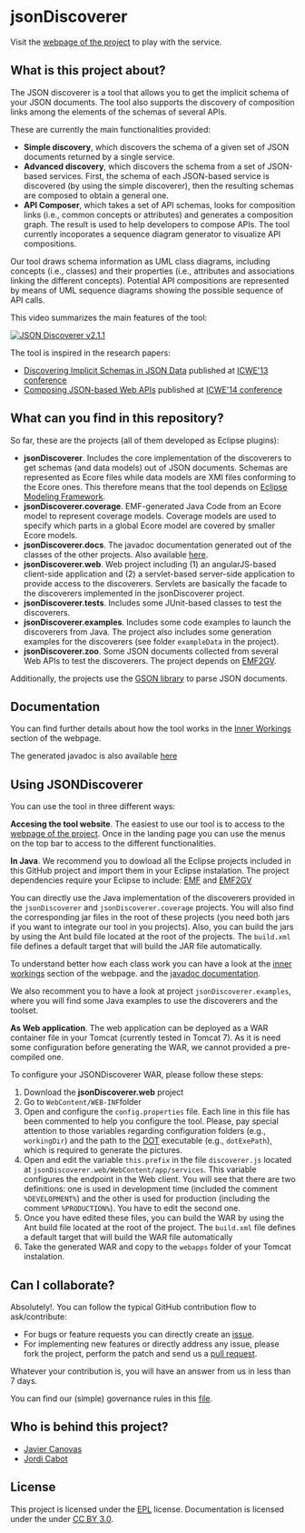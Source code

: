 jsonDiscoverer
===============

Visit the [webpage of the project](http://som-research.uoc.edu/tools/jsonDiscoverer) to play with the service.

What is this project about?
---------------------------

The JSON discoverer is a tool that allows you to get the implicit schema of your JSON documents. The tool also supports the discovery of composition links among the elements of the schemas of several APIs.

These are currently the main functionalities provided:

* **Simple discovery**, which discovers the schema of a given set of JSON documents returned by a single service.
* **Advanced discovery**, which discovers the schema from a set of JSON-based services. First, the schema of each JSON-based service is discovered (by using the simple discoverer), then the resulting schemas are composed to obtain a general one.
* **API Composer**, which takes a set of API schemas, looks for composition links (i.e., common concepts or attributes) and generates a composition graph. The result is used to help developers to compose APIs. The tool currently incoporates a sequence diagram generator to visualize API compositions.

Our tool draws schema information as UML class diagrams, including concepts (i.e., classes) and their properties (i.e., attributes and associations linking the different concepts). Potential API compositions are represented by means of UML sequence diagrams showing the possible sequence of API calls.

This video summarizes the main features of the tool:

[![JSON Discoverer v2.1.1](http://img.youtube.com/vi/0705qZ-GD40/0.jpg)](http://www.youtube.com/watch?v=0705qZ-GD40)

The tool is inspired in the research papers:

 - [Discovering Implicit Schemas in JSON Data](https://www.researchgate.net/publication/262317804_Discovering_implicit_schemas_in_JSON_data?ev=prf_pub) published at [ICWE'13 conference](http://icwe2013.webengineering.org/)
 - [Composing JSON-based Web APIs](https://www.researchgate.net/publication/272824956_Composing_JSON-based_Web_APIs?ev=prf_pub)  published at [ICWE'14 conference](http://icwe2014.webengineering.org/)

What can you find in this repository?
-------------------------------------

So far, these are the projects (all of them developed as Eclipse plugins):

* **jsonDiscoverer**. Includes the core implementation of the discoverers to get schemas (and data models) out of JSON documents. Schemas are represented as Ecore files while data models are XMI files conforming to the Ecore ones. This therefore means that the tool depends on [Eclipse Modeling Framework](https://eclipse.org/modeling/emf/).
* **jsonDiscoverer.coverage**. EMF-generated Java Code from an Ecore model to represent coverage models. Coverage models are used to specify which parts in a global Ecore model are covered by smaller Ecore models.
* **jsonDiscoverer.docs**. The javadoc documentation generated out of the classes of the other projects. Also available [here](http://som-research.uoc.edu/tools/jsonDiscoverer/#/javadoc).
* **jsonDiscoverer.web**. Web project including (1) an angularJS-based client-side application and (2) a servlet-based server-side application to provide access to the discoverers. Servlets are basically the facade to the discoverers implemented in the jsonDiscoverer project.
* **jsonDiscoverer.tests**. Includes some JUnit-based classes to test the discoverers. 
* **jsonDiscoverer.examples**. Includes some code examples to launch the discoverers from Java. The project also includes some generation examples for the discoverers (see folder `exampleData` in the project). 
* **jsonDiscoverer.zoo**. Some JSON documents collected from several Web APIs to test the discoverers. The project depends on [EMF2GV](https://marketplace.eclipse.org/content/emf-graphviz-emf2gv).

Additionally, the projects use the [GSON library](https://github.com/google/gson) to parse JSON documents.

Documentation
---
You can find further details about how the tool works in the [Inner Workings](http://som-research.uoc.edu/tools/jsonDiscoverer/#/doc) section of the webpage.

The generated javadoc is also available [here](http://som-research.uoc.edu/tools/jsonDiscoverer/javadoc/)

Using JSONDiscoverer 
---
You can use the tool in three different ways:

**Accesing the tool website**. The easiest to use our tool is to access to the [webpage of the project](http://som-research.uoc.edu/tools/jsonDiscoverer). Once in the landing page you can use the menus on the top bar to access to the different functionalities.

**In Java**. We recommend you to dowload all the Eclipse projects included in this GitHub project and import them in your Eclipse instalation. The project dependencies require your Eclipse to include: [EMF](https://eclipse.org/modeling/emf/) and [EMF2GV](https://marketplace.eclipse.org/content/emf-graphviz-emf2gv)

You can directly use the Java implementation of the discoverers provided in the `jsonDiscoverer` and `jsonDiscoverer.coverage` projects. You will also find the corresponding jar files in the root of these projects (you need both jars if you want to integrate our tool in you projects). Also, you can build the jars by using the Ant build file located at the root of the projects. The `build.xml` file defines a default target that will build the JAR file automatically.

To understand better how each class work you can have a look at the [inner workings](http://som-research.uoc.edu/tools/jsonDiscoverer/#/doc) section of the webpage. and the [javadoc documentation](http://som-research.uoc.edu/tools/jsonDiscoverer/javadoc/).

We also recomment you to have a look at project `jsonDiscoverer.examples`, where you will find some Java examples to use the discoverers and the toolset.

**As Web application**. The web application can be deployed as a WAR container file in your Tomcat (currently tested in Tomcat 7). As it is need some configuration before generating the WAR, we cannot provided a pre-compiled one. 

To configure your JSONDiscoverer WAR, please follow these steps:

 1. Download the **jsonDiscoverer.web** project
 2. Go to `WebContent/WEB-INF`folder 
 3. Open and configure the `config.properties` file. Each line in this file has been commented to help you configure the tool. Please, pay special attention to those variables regarding configuration folders (e.g., `workingDir`) and the path to the [DOT](http://www.graphviz.org/) executable (e.g., `dotExePath`), which is required to generate the pictures.
 4. Open and edit the variable `this.prefix` in the file `discoverer.js` located at `jsonDiscoverer.web/WebContent/app/services`. This variable configures the endpoint in the Web client. You will see that there are two definitions: one is used in development time (included the comment `%DEVELOPMENT%`) and the other is used for production (including the comment `%PRODUCTION%`). You have to edit the second one.  
 4. Once you have edited these files, you can build the WAR by using the Ant build file located at the root of the project. The `build.xml` file defines a default target that will build the WAR file automatically
 5. Take the generated WAR and copy to the `webapps` folder of your Tomcat instalation.

Can I collaborate?
---
Absolutely!. You can follow the typical GitHub contribution flow to ask/contribute:

 - For bugs or feature requests you can directly create an [issue](https://github.com/SOM-Research/jsonDiscoverer/issues). 
 - For implementing new features or directly address any issue, please fork the project, perform the patch and send us a [pull request](https://github.com/SOM-Research/jsonDiscoverer/pulls).

Whatever your contribution is, you will have an answer from us in less than 7 days.

You can find our (simple) governance rules in this [file](https://github.com/SOM-Research/jsonDiscoverer/blob/master/governance.md).

Who is behind this project?
---------------------------
* [Javier Canovas](http://github.com/jlcanovas/ "Javier Canovas")
* [Jordi Cabot](http://github.com/jcabot/ "Jordi Cabot")

License
---
This project is licensed under the [EPL](http://www.eclipse.org/legal/epl-v10.html) license. Documentation is licensed under the under [CC BY 3.0](http://creativecommons.org/licenses/by/3.0/).